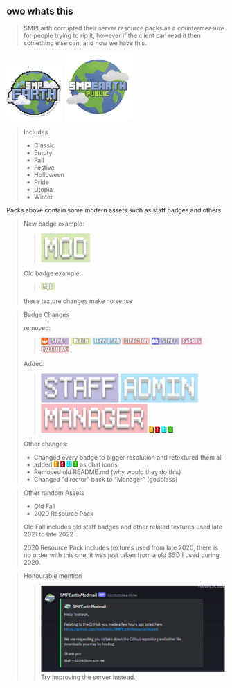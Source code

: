 owo whats this
---
>SMPEarth corrupted their server resource packs as a countermeasure for people trying to rip it, however if the client can read it then something else can, and now we have this.

![logo](logo1.png)
![logo](logo2.png)

> Includes
>* Classic
>* Empty
>* Fall
>* Festive
>* Holloween
>* Pride
>* Utopia
>* Winter

Packs above contain some modern assets such as staff badges and others
>New badge example:
> 
>>![logo](newmod.png)
>
>Old badge example:
> 
> 
>>![logo](oldmod.png)
>
> these texture changes make no sense 

>Badge Changes
> 
> removed:
> 
> >![reddit_staff.png](Old%20Fall%2Fassets%2Fminecraft%2Ftextures%2Fcustom%2Fui%2Fchat%2Fbadges%2Freddit_staff.png)
![social_media_team.png](Old%20Fall%2Fassets%2Fminecraft%2Ftextures%2Fcustom%2Fui%2Fchat%2Fbadges%2Fsocial_media_team.png)
![team_lead.png](Old%20Fall%2Fassets%2Fminecraft%2Ftextures%2Fcustom%2Fui%2Fchat%2Fbadges%2Fteam_lead.png)
![director.png](Old%20Fall%2Fassets%2Fminecraft%2Ftextures%2Fcustom%2Fui%2Fchat%2Fbadges%2Fdirector.png)
![discord_staff.png](Old%20Fall%2Fassets%2Fminecraft%2Ftextures%2Fcustom%2Fui%2Fchat%2Fbadges%2Fdiscord_staff.png)
![event_team.png](Old%20Fall%2Fassets%2Fminecraft%2Ftextures%2Fcustom%2Fui%2Fchat%2Fbadges%2Fevent_team.png)
![executive_director.png](Old%20Fall%2Fassets%2Fminecraft%2Ftextures%2Fcustom%2Fui%2Fchat%2Fbadges%2Fexecutive_director.png)
> 
> 
> Added:
> 
> >![staff.png](Classic%2Fassets%2Fminecraft%2Ftextures%2Fcustom%2Fui%2Fchat%2Fbadges%2Fstaff.png)
![admin.png](Classic%2Fassets%2Fminecraft%2Ftextures%2Fcustom%2Fui%2Fchat%2Fbadges%2Fadmin.png)
![manager.png](Classic%2Fassets%2Fminecraft%2Ftextures%2Fcustom%2Fui%2Fchat%2Fbadges%2Fmanager.png)
> ![warn.png](Classic%2Fassets%2Fminecraft%2Ftextures%2Fcustom%2Fui%2Ficon%2Fwarn.png)
![error.png](Classic%2Fassets%2Fminecraft%2Ftextures%2Fcustom%2Fui%2Ficon%2Ferror.png)
![info.png](Classic%2Fassets%2Fminecraft%2Ftextures%2Fcustom%2Fui%2Ficon%2Finfo.png)
![success.png](Classic%2Fassets%2Fminecraft%2Ftextures%2Fcustom%2Fui%2Ficon%2Fsuccess.png)
> 
> Other changes:
> 
> * Changed every badge to bigger resolution and retextured them all
> * added ![warn.png](Classic%2Fassets%2Fminecraft%2Ftextures%2Fcustom%2Fui%2Ficon%2Fwarn.png)
![error.png](Classic%2Fassets%2Fminecraft%2Ftextures%2Fcustom%2Fui%2Ficon%2Ferror.png)
![info.png](Classic%2Fassets%2Fminecraft%2Ftextures%2Fcustom%2Fui%2Ficon%2Finfo.png)
![success.png](Classic%2Fassets%2Fminecraft%2Ftextures%2Fcustom%2Fui%2Ficon%2Fsuccess.png) as chat icons
> * Removed old README.md (why would they do this)
> * Changed "director" back to "Manager" (godbless)
>
> 

>Other random Assets
>* Old Fall
>* 2020 Resource Pack 
>
>Old Fall includes old staff badges and other related textures used late 2021 to late 2022
>
>2020 Resource Pack includes textures used from late 2020, there  is no order with this one, it was 
just taken from a old SSD I used during 2020.
> 

>Honourable mention 
> 
> >![logo](hellotooltech.png)
>Try improving the server instead.

